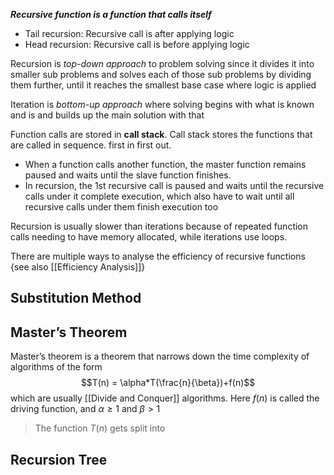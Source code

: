 ***Recursive function is a function that calls itself***
- Tail recursion: Recursive call is after applying logic
- Head recursion: Recursive call is before applying logic

Recursion is *top-down approach* to problem solving since it divides it into smaller sub problems and solves each of those sub problems by dividing them further, until it reaches the smallest base case where logic is applied 

Iteration is *bottom-up approach* where solving begins with what is known and is and builds up the main solution with that

Function calls are stored in **call stack**. Call stack stores the functions that are called in sequence. first in first out.
- When a function calls another function, the master function remains paused and waits until the slave function finishes.
- In recursion, the 1st recursive call is paused and waits until the recursive calls under it complete execution, which also have to wait until all recursive calls under them finish execution too

Recursion is usually slower than iterations because of repeated function calls needing to have memory allocated, while iterations use loops.

There are multiple ways to analyse the efficiency of recursive functions {see also [[Efficiency Analysis]]}
##  Substitution Method

## Master’s Theorem
Master’s theorem is a theorem that narrows down the time complexity of algorithms of the form
$$T(n) = \alpha*T(\frac{n}{\beta})+f(n)$$
which are usually [[Divide and Conquer]] algorithms.
Here $f(n)$ is called the driving function, and $\alpha \ge 1$ and $\beta\gt1$  
> The function $T(n)$ gets split into 
## Recursion Tree

